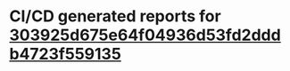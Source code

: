 # CI/CD generated reports for [303925d675e64f04936d53fd2dddb4723f559135](https://github.com/hydephp/develop/commit/303925d675e64f04936d53fd2dddb4723f559135)
